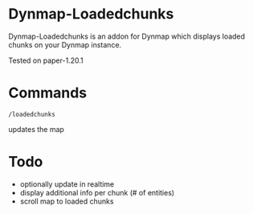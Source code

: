 # Dynmap-Loadedchunks

Dynmap-Loadedchunks is an addon for Dynmap
which displays loaded chunks on your Dynmap instance.

Tested on paper-1.20.1

# Commands

    /loadedchunks

updates the map

# Todo

- optionally update in realtime
- display additional info per chunk (# of entities)
- scroll map to loaded chunks
